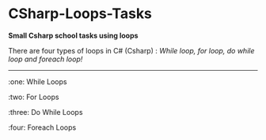 # CSharp-Loops-Tasks
<p><b>Small Csharp school tasks using loops</b></p>
There are four types of loops in C# (Csharp) : <i>While loop, for loop, do while loop and foreach loop! </i>
<hr>
<p>:one: While Loops </p>
<p>:two: For Loops </p>
<p>:three: Do While Loops </p>
<p>:four: Foreach Loops </p>
